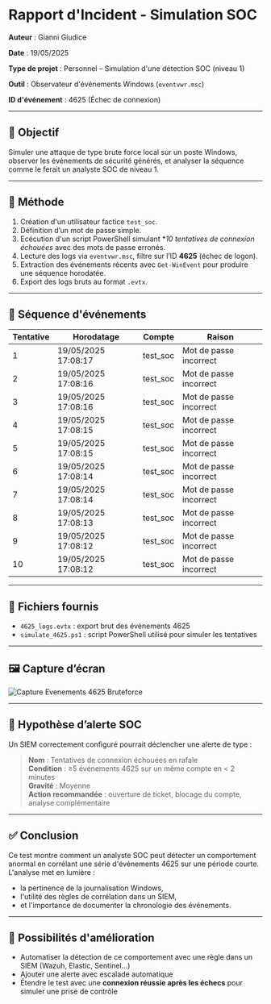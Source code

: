 # Rapport d'Incident - Simulation SOC

**Auteur** : Gianni Giudice

**Date** : 19/05/2025

**Type de projet** : Personnel – Simulation d'une détection SOC (niveau 1)

**Outil** : Observateur d'événements Windows (`eventvwr.msc`)

**ID d'événement** : 4625 (Échec de connexion)

---

## 🎯 Objectif

Simuler une attaque de type brute force local sur un poste Windows, observer les événements de sécurité générés, et analyser la séquence comme le ferait un analyste SOC de niveau 1.

---

## 🔧 Méthode

1. Création d'un utilisateur factice `test_soc`.
2. Définition d’un mot de passe simple.
3. Ecécution d'un script PowerShell simulant **10 tentatives de connexion échouées* avec des mots de passe erronés.
4. Lecture des logs via `eventvwr.msc`, filtre sur l’ID **4625** (échec de logon).
5. Extraction des événements récents avec `Get-WinEvent` pour produire une séquence horodatée.
6. Export des logs bruts au format `.evtx`.
---

## 📜 Séquence d'événements

| Tentative | Horodatage         | Compte    | Raison                    |
|-----------|--------------------|-----------|---------------------------|
| 1         | 19/05/2025 17:08:17 | test_soc | Mot de passe incorrect    |
| 2         | 19/05/2025 17:08:16 | test_soc | Mot de passe incorrect    |
| 3         | 19/05/2025 17:08:16 | test_soc | Mot de passe incorrect    |
| 4         | 19/05/2025 17:08:15 | test_soc | Mot de passe incorrect    |
| 5         | 19/05/2025 17:08:15 | test_soc | Mot de passe incorrect    |
| 6         | 19/05/2025 17:08:14 | test_soc | Mot de passe incorrect    |
| 7         | 19/05/2025 17:08:14 | test_soc | Mot de passe incorrect    |
| 8         | 19/05/2025 17:08:13 | test_soc | Mot de passe incorrect    |
| 9         | 19/05/2025 17:08:12 | test_soc | Mot de passe incorrect    |
| 10        | 19/05/2025 17:08:12 | test_soc | Mot de passe incorrect    |


---

## 📂 Fichiers fournis

- `4625_logs.evtx` : export brut des événements 4625
- `simulate_4625.ps1` : script PowerShell utilisé pour simuler les tentatives

---

## 🖼️ Capture d’écran

![Capture Evenements 4625 Bruteforce](https://github.com/user-attachments/assets/628378f4-e769-4103-b322-e1fd5a9893f4)

---

## 🚨 Hypothèse d’alerte SOC

Un SIEM correctement configuré pourrait déclencher une alerte de type :

> **Nom** : Tentatives de connexion échouées en rafale  
> **Condition** : ≥5 événements 4625 sur un même compte en < 2 minutes  
> **Gravité** : Moyenne  
> **Action recommandée** : ouverture de ticket, blocage du compte, analyse complémentaire

---

## ✅ Conclusion

Ce test montre comment un analyste SOC peut détecter un comportement anormal en corrélant une série d'événements 4625 sur une période courte.  
L'analyse met en lumière :
- la pertinence de la journalisation Windows,
- l'utilité des règles de corrélation dans un SIEM,
- et l'importance de documenter la chronologie des événements.

---

## 🔄 Possibilités d'amélioration

- Automatiser la détection de ce comportement avec une règle dans un SIEM (Wazuh, Elastic, Sentinel…)
- Ajouter une alerte avec escalade automatique
- Étendre le test avec une **connexion réussie après les échecs** pour simuler une prise de contrôle

